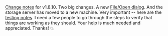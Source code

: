 <a href="http://this.how/littleoutliner/versions.opml#1583335881000">Change notes</a> for v1.8.10. Two big changes. A new <a href="http://scripting.com/images/2020/03/04/fileOpenDialog.png">File/Open dialog</a>. And the storage server has moved to a new machine. Very important -- here are the <a href="https://github.com/scripting/Scripting-News/issues/156">testing notes</a>. I need a few people to go through the steps to verify that things are working as they should. Your help is much needed and appreciated. Thanks! :boom:
